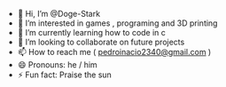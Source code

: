 
- 👋 Hi, I’m @Doge-Stark
- 👀 I’m interested in games , programing and 3D printing
- 🌱 I’m currently learning how to code in c
- 💞️ I’m looking to collaborate on future projects
- 📫 How to reach me ( pedroinacio2340@gmail.com )
- 😄 Pronouns: he / him
- ⚡ Fun fact: Praise the sun
